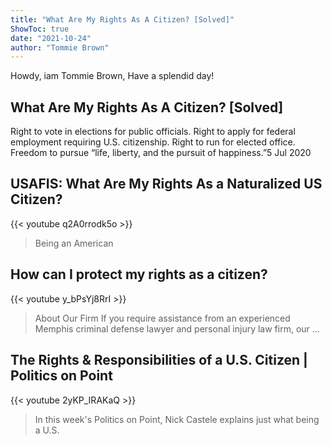```yaml
---
title: "What Are My Rights As A Citizen? [Solved]"
ShowToc: true 
date: "2021-10-24"
author: "Tommie Brown" 
---
```


Howdy, iam Tommie Brown, Have a splendid day!
## What Are My Rights As A Citizen? [Solved]
Right to vote in elections for public officials. Right to apply for federal employment requiring U.S. citizenship. Right to run for elected office. Freedom to pursue “life, liberty, and the pursuit of happiness.”5 Jul 2020

## USAFIS: What Are My Rights As a Naturalized US Citizen?
{{< youtube q2A0rrodk5o >}}
>Being an American 

## How can I protect my rights as a citizen?
{{< youtube y_bPsYj8RrI >}}
>About Our Firm If you require assistance from an experienced Memphis criminal defense lawyer and personal injury law firm, our ...

## The Rights & Responsibilities of a U.S. Citizen | Politics on Point
{{< youtube 2yKP_IRAKaQ >}}
>In this week's Politics on Point, Nick Castele explains just what being a U.S. 

